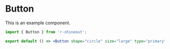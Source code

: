 # Button

This is an example component.

```jsx
import { Button } from 'r-shineout';

export default () => <Button shape="circle" size="large" type="primary" ghost text disabled> Hello Button</Button>
```
